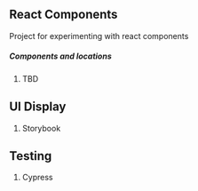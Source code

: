 ## React Components 

Project for experimenting with react components 

##### Components and locations

01. TBD

## UI Display

01. Storybook

## Testing

01. Cypress
